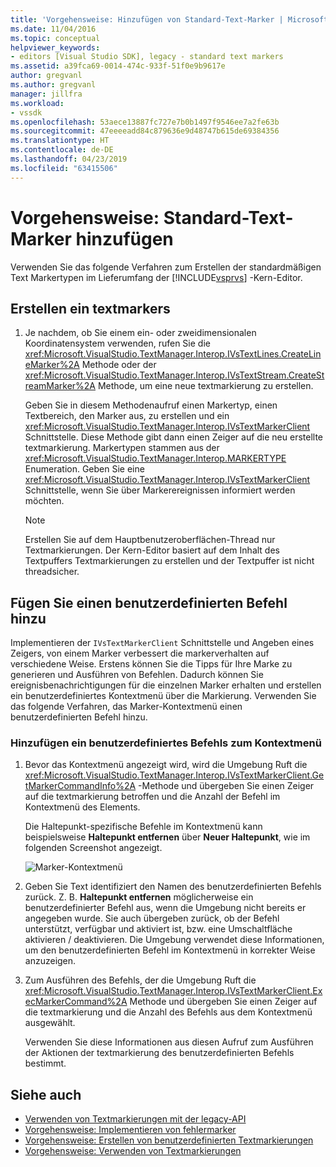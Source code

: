```yaml
---
title: 'Vorgehensweise: Hinzufügen von Standard-Text-Marker | Microsoft-Dokumentation'
ms.date: 11/04/2016
ms.topic: conceptual
helpviewer_keywords:
- editors [Visual Studio SDK], legacy - standard text markers
ms.assetid: a39fca69-0014-474c-933f-51f0e9b9617e
author: gregvanl
ms.author: gregvanl
manager: jillfra
ms.workload:
- vssdk
ms.openlocfilehash: 53aece13887fc727e7b0b1497f9546ee7a2fe63b
ms.sourcegitcommit: 47eeeeadd84c879636e9d48747b615de69384356
ms.translationtype: HT
ms.contentlocale: de-DE
ms.lasthandoff: 04/23/2019
ms.locfileid: "63415506"
---
```

# <a name="how-to-add-standard-text-markers"></a>Vorgehensweise: Standard-Text-Marker hinzufügen
Verwenden Sie das folgende Verfahren zum Erstellen der standardmäßigen Text Markertypen im Lieferumfang der [!INCLUDE[vsprvs](../code-quality/includes/vsprvs_md.md)] -Kern-Editor.

## <a name="to-create-a-text-marker"></a>Erstellen ein textmarkers

1. Je nachdem, ob Sie einem ein- oder zweidimensionalen Koordinatensystem verwenden, rufen Sie die <xref:Microsoft.VisualStudio.TextManager.Interop.IVsTextLines.CreateLineMarker%2A> Methode oder der <xref:Microsoft.VisualStudio.TextManager.Interop.IVsTextStream.CreateStreamMarker%2A> Methode, um eine neue textmarkierung zu erstellen.

     Geben Sie in diesem Methodenaufruf einen Markertyp, einen Textbereich, den Marker aus, zu erstellen und ein <xref:Microsoft.VisualStudio.TextManager.Interop.IVsTextMarkerClient> Schnittstelle. Diese Methode gibt dann einen Zeiger auf die neu erstellte textmarkierung. Markertypen stammen aus der <xref:Microsoft.VisualStudio.TextManager.Interop.MARKERTYPE> Enumeration. Geben Sie eine <xref:Microsoft.VisualStudio.TextManager.Interop.IVsTextMarkerClient> Schnittstelle, wenn Sie über Markerereignissen informiert werden möchten.

    > [!NOTE]
    > Erstellen Sie auf dem Hauptbenutzeroberflächen-Thread nur Textmarkierungen. Der Kern-Editor basiert auf dem Inhalt des Textpuffers Textmarkierungen zu erstellen und der Textpuffer ist nicht threadsicher.

## <a name="add-a-custom-command"></a>Fügen Sie einen benutzerdefinierten Befehl hinzu
 Implementieren der `IVsTextMarkerClient` Schnittstelle und Angeben eines Zeigers, von einem Marker verbessert die markerverhalten auf verschiedene Weise. Erstens können Sie die Tipps für Ihre Marke zu generieren und Ausführen von Befehlen. Dadurch können Sie ereignisbenachrichtigungen für die einzelnen Marker erhalten und erstellen ein benutzerdefiniertes Kontextmenü über die Markierung. Verwenden Sie das folgende Verfahren, das Marker-Kontextmenü einen benutzerdefinierten Befehl hinzu.

### <a name="to-add-a-custom-command-to-the-context-menu"></a>Hinzufügen ein benutzerdefiniertes Befehls zum Kontextmenü

1. Bevor das Kontextmenü angezeigt wird, wird die Umgebung Ruft die <xref:Microsoft.VisualStudio.TextManager.Interop.IVsTextMarkerClient.GetMarkerCommandInfo%2A> -Methode und übergeben Sie einen Zeiger auf die textmarkierung betroffen und die Anzahl der Befehl im Kontextmenü des Elements.

     Die Haltepunkt-spezifische Befehle im Kontextmenü kann beispielsweise **Haltepunkt entfernen** über **Neuer Haltepunkt**, wie im folgenden Screenshot angezeigt.

     ![Marker-Kontextmenü](../extensibility/media/vsmarkercontextmenu.gif "VsMarkercontextmenu")

2. Geben Sie Text identifiziert den Namen des benutzerdefinierten Befehls zurück. Z. B. **Haltepunkt entfernen** möglicherweise ein benutzerdefinierter Befehl aus, wenn die Umgebung nicht bereits er angegeben wurde. Sie auch übergeben zurück, ob der Befehl unterstützt, verfügbar und aktiviert ist, bzw. eine Umschaltfläche aktivieren / deaktivieren. Die Umgebung verwendet diese Informationen, um den benutzerdefinierten Befehl im Kontextmenü in korrekter Weise anzuzeigen.

3. Zum Ausführen des Befehls, der die Umgebung Ruft die <xref:Microsoft.VisualStudio.TextManager.Interop.IVsTextMarkerClient.ExecMarkerCommand%2A> Methode und übergeben Sie einen Zeiger auf die textmarkierung und die Anzahl des Befehls aus dem Kontextmenü ausgewählt.

     Verwenden Sie diese Informationen aus diesen Aufruf zum Ausführen der Aktionen der textmarkierung des benutzerdefinierten Befehls bestimmt.

## <a name="see-also"></a>Siehe auch
- [Verwenden von Textmarkierungen mit der legacy-API](../extensibility/using-text-markers-with-the-legacy-api.md)
- [Vorgehensweise: Implementieren von fehlermarker](../extensibility/how-to-implement-error-markers.md)
- [Vorgehensweise: Erstellen von benutzerdefinierten Textmarkierungen](../extensibility/how-to-create-custom-text-markers.md)
- [Vorgehensweise: Verwenden von Textmarkierungen](../extensibility/how-to-use-text-markers.md)